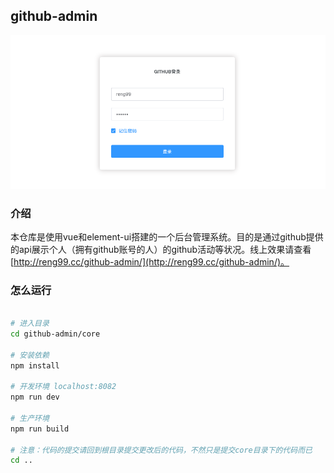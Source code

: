 ## github-admin

![login](./imgs/login.png)

### 介绍

本仓库是使用vue和element-ui搭建的一个后台管理系统。目的是通过github提供的api展示个人（拥有github账号的人）的github活动等状况。线上效果请查看[http://reng99.cc/github-admin/](http://reng99.cc/github-admin/)。

### 怎么运行

```bash

# 进入目录
cd github-admin/core

# 安装依赖
npm install

# 开发环境 localhost:8082
npm run dev

# 生产环境
npm run build

# 注意：代码的提交请回到根目录提交更改后的代码，不然只是提交core目录下的代码而已
cd ..

```




